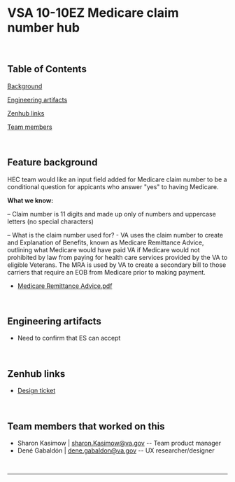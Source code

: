 # VSA 10-10EZ Medicare claim number hub

<br>


## Table of Contents
[Background](#feature-background)

[Engineering artifacts](#engineering-artifacts)

[Zenhub links](#zenhub-epics)

[Team members](#team-members-that-worked-on-this)

<br>

## Feature background
HEC team would like an input field added for Medicare claim number to be a conditional question for appicants who answer "yes" to having Medicare.

**What we know:**

– Claim number is 11 digits and made up only of numbers and uppercase letters (no special characters)

– What is the claim number used for? 
     - VA uses the claim number to create and Explanation of Benefits, known as Medicare Remittance Advice, outlining what Medicare would have paid VA if Medicare would not prohibited by law from paying for health care services provided by the VA to eligible Veterans. The MRA is used by VA to create a secondary bill to those carriers that require an EOB from Medicare prior to making payment.

- [Medicare Remittance Advice.pdf](https://github.com/department-of-veterans-affairs/va.gov-team/files/8305442/Medicare.Remittance.Advice.pdf)




<br>

## Engineering artifacts
- Need to confirm that ES can accept
<br>

## Zenhub links
- [Design ticket](https://app.zenhub.com/workspaces/vsa---10-10-team-5fff0cfd1462b6000e320fc7/issues/department-of-veterans-affairs/va.gov-team/33561)

<br>

## Team members that worked on this
- Sharon Kasimow | sharon.Kasimow@va.gov -- Team product manager
- Dené Gabaldón | dene.gabaldon@va.gov -- UX researcher/designer



<br>

---
